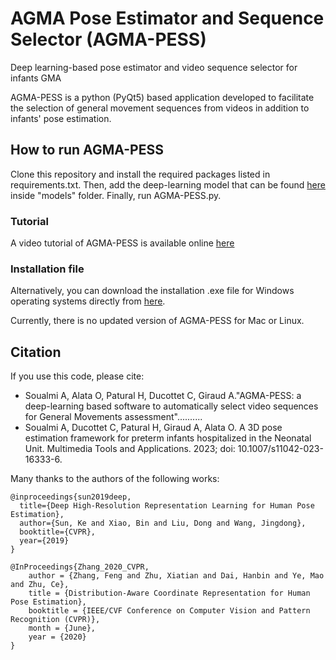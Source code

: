 # AGMA Pose Estimator and Sequence Selector (AGMA-PESS)
Deep learning-based pose estimator and video sequence selector for infants GMA

AGMA-PESS is a python (PyQt5) based application developed to facilitate the selection of general movement sequences from videos in addition to infants' pose estimation. 

## How to run AGMA-PESS
Clone this repository and install the required packages listed in requirements.txt. Then, add the deep-learning model that can be found [here](https://drive.google.com/file/d/1xGAS2eWaF1dyXPgikYAqVs8DZwf2xiIJ/view?usp=sharing) inside "models" folder. Finally, run AGMA-PESS.py. 

### Tutorial
A video tutorial of AGMA-PESS is available online [here]()

### Installation file
Alternatively, you can download the installation .exe file for Windows operating systems directly from [here](https://drive.google.com/file/d/1hwmO3bRsvLnbLVJEzEDvu6BrapwKSH-S/view?usp=sharing). 
 

Currently, there is no updated version of AGMA-PESS for Mac or Linux.
## Citation
If you use this code, please cite:
- Soualmi A, Alata O, Patural H, Ducottet C, Giraud A."AGMA-PESS: a deep-learning based software to automatically select video sequences for General Movements assessment"..........
- Soualmi A, Ducottet C, Patural H, Giraud A, Alata O. A 3D pose estimation framework for preterm infants hospitalized in the Neonatal Unit. Multimedia Tools and Applications. 2023; doi: 10.1007/s11042-023-16333-6.




Many thanks to the authors of the following works:
```
@inproceedings{sun2019deep,
  title={Deep High-Resolution Representation Learning for Human Pose Estimation},
  author={Sun, Ke and Xiao, Bin and Liu, Dong and Wang, Jingdong},
  booktitle={CVPR},
  year={2019}
}

@InProceedings{Zhang_2020_CVPR,
    author = {Zhang, Feng and Zhu, Xiatian and Dai, Hanbin and Ye, Mao and Zhu, Ce},
    title = {Distribution-Aware Coordinate Representation for Human Pose Estimation},
    booktitle = {IEEE/CVF Conference on Computer Vision and Pattern Recognition (CVPR)},
    month = {June},
    year = {2020}
}
```
